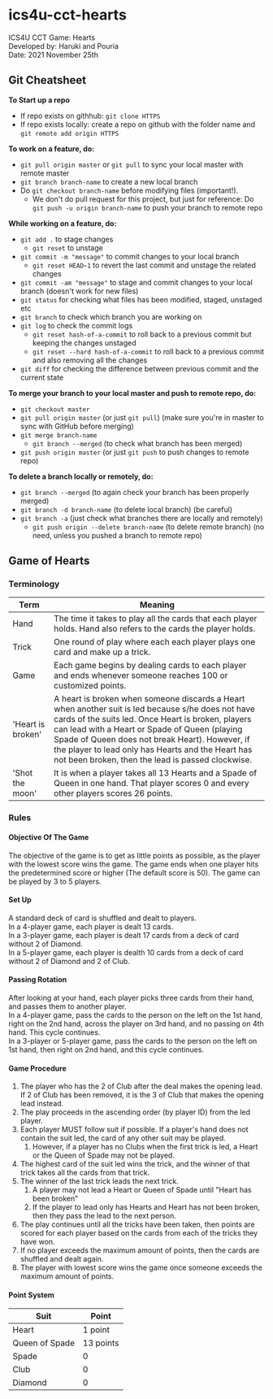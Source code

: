 # ics4u-cct-hearts
ICS4U CCT Game: Hearts  
Developed by: Haruki and Pouria  
Date: 2021 November 25th

## Git Cheatsheet

__To Start up a repo__
* If repo exists on githhub: `git clone HTTPS`
* If repo exists locally: create a repo on github with the folder name and `git remote add origin HTTPS`

__To work on a feature, do:__ 
* `git pull origin master` or `git pull` to sync your local master with remote master
* `git branch branch-name` to create a new local branch
* Do `git checkout branch-name` before modifying files (important!).
  * We don't do pull request for this project, but just for reference: Do `git push -u origin branch-name` to push your branch to remote repo

__While working on a feature, do:__
* `git add .` to stage changes
  * `git reset` to unstage
* `git commit -m "message"` to commit changes to your local branch
  * `git reset HEAD~1` to revert the last commit and unstage the related changes
* `git commit -am "message"` to stage and commit changes to your local branch (doesn't work for new files)
* `git status` for checking what files has been modified, staged, unstaged etc
* `git branch` to check which branch you are working on
* `git log` to check the commit logs
  * `git reset hash-of-a-commit` to roll back to a previous commit but keeping the changes unstaged
  * `git reset --hard hash-of-a-commit` to roll back to a previous commit and also removing all the changes
* `git diff` for checking the difference between previous commit and the current state

__To merge your branch to your local master and push to remote repo, do:__
* `git checkout master`
* `git pull origin master` (or just `git pull`) (make sure you're in master to sync with GitHub before merging)
* `git merge branch-name`
  * `git branch --merged` (to check what branch has been merged)
* `git push origin master` (or just `git push` to push changes to remote repo)

__To delete a branch locally or remotely, do:__
* `git branch --merged` (to again check your branch has been properly merged)
* `git branch -d branch-name` (to delete local branch) (be careful)
* `git branch -a` (just check what branches there are locally and remotely)
  * `git push origin --delete branch-name` (to delete remote branch) (no need, unless you pushed a branch to remote repo)

## Game of Hearts
### Terminology
Term | Meaning
---------- | ----------
Hand | The time it takes to play all the cards that each player holds. Hand also refers to the cards the player holds. 
Trick | One round of play where each each player plays one card and make up a trick.
Game | Each game begins by dealing cards to each player and ends whenever someone reaches 100 or customized points. 
'Heart is broken' | A heart is broken when someone discards a Heart when another suit is led because s/he does not have cards of the suits led. Once Heart is broken, players can lead with a Heart or Spade of Queen (playing Spade of Queen does not break Heart). However, if the player to lead only has Hearts and the Heart has not been broken, then the lead is passed clockwise.
'Shot the moon' | It is when a player takes all 13 Hearts and a Spade of Queen in one hand. That player scores 0 and every other players scores 26 points.

### Rules
#### Objective Of The Game
The objective of the game is to get as little points as possible, as the player with the lowest score wins the game.
The game ends when one player hits the predetermined score or higher (The default score is 50).
The game can be played by 3 to 5 players.

#### Set Up
A standard deck of card is shuffled and dealt to players.  
In a 4-player game, each player is dealt 13 cards.  
In a 3-player game, each player is dealt 17 cards from a deck of card without 2 of Diamond.   
In a 5-player game, each player is dealth 10 cards from a deck of card without 2 of Diamond and 2 of Club.   

#### Passing Rotation
After looking at your hand, each player picks three cards from their hand, and passes them to another player.  
In a 4-player game, pass the cards to the person on the left on the 1st hand, right on the 2nd hand, across the player on 3rd hand, and no passing on 4th hand. This cycle continues.  
In a 3-player or 5-player game, pass the cards to the person on the left on 1st hand, then right on 2nd hand, and this cycle continues. 

#### Game Procedure
1. The player who has the 2 of Club after the deal makes the opening lead. If 2 of Club has been removed, it is the 3 of Club that makes the opening lead instead.
2. The play proceeds in the ascending order (by player ID) from the led player. 
3. Each player MUST follow suit if possible. If a player's hand does not contain the suit led, the card of any other suit may be played.
    1. However, if a player has no Clubs when the first trick is led, a Heart or the Queen of Spade may not be played.
4. The highest card of the suit led wins the trick, and the winner of that trick takes all the cards from that trick. 
5. The winner of the last trick leads the next trick.
    1. A player may not lead a Heart or Queen of Spade until "Heart has been broken"
    2. If the player to lead only has Hearts and Heart has not been broken, then they pass the lead to the next person.
6. The play continues until all the tricks have been taken, then points are scored for each player based on the cards from each of the tricks they have won.
7. If no player exceeds the maximum amount of points, then the cards are shuffled and dealt again.
8. The player with lowest score wins the game once someone exceeds the maximum amount of points.

#### Point System
Suit | Point
----- | -----
Heart | 1 point
Queen of Spade | 13 points
Spade | 0
Club | 0
Diamond | 0